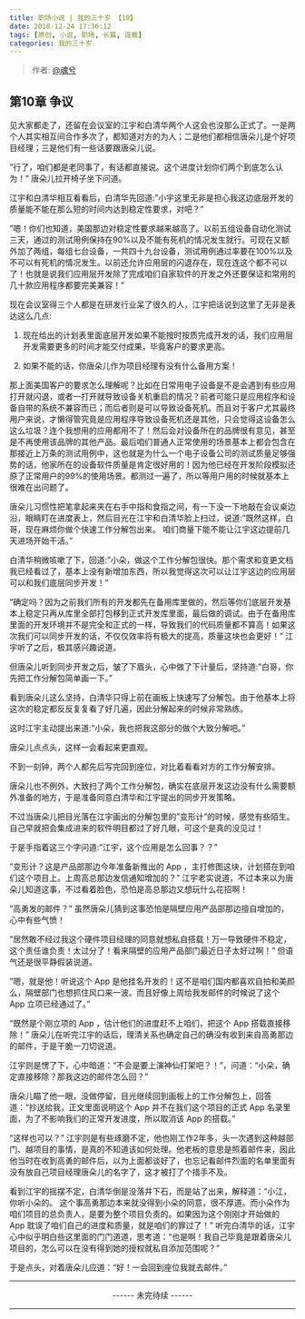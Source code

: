 ```yaml
---
title: 职场小说 | 我的三十岁 【10】
date: 2018-12-24 17:36:12
tags: [原创, 小说, 职场, 长篇, 连载]
categories: 我的三十岁
---
```


> 作者: [@魂兮](http://weibo.com/paigu77)

## 第10章 争议

见大家都走了，还留在会议室的江宇和白清华两个人这会也没那么正式了。一是两个人其实相互间合作多次了，都知道对方的为人；二是他们都相信唐朵儿是个好项目经理；三是他们有一些话要跟唐朵儿说。

”行了，咱们都是老同事了，有话都直接说。这个进度计划你们两个到底怎么认为！” 唐朵儿拉开椅子坐下问道。

江宇和白清华相互看看后，白清华先回道:”小宇这里无非是担心我这边底层开发的质量能不能在那么短的时间内达到稳定性要求，对吧？”

”嗯！你们也知道，美国那边对稳定性要求越来越高了。以前五组设备自动化测试三天，通过的测试用例保持在90%以及不能有死机的情况发生就行。可现在又额外加了两组，每组七台设备，一共四十九台设备，测试用例通过率要在100%以及不可以有死机的情况发生。以前还允许应用层的闪退存在，现在连这个都不可以了！也就是说我们应用层开发除了完成咱们自家软件的开发之外还要保证和常用的几十款应用程序都要完美兼容！”

现在会议室得三个人都是在研发行业呆了很久的人，江宇把话说到这里了无非是表达这么几点:

1. 现在给出的计划表里面底层开发如果不能按时按质完成开发的话，我们应用层开发需要更多的时间才能交付成果，毕竟客户的要求更高。

2. 如果不能的话，你唐朵儿作为项目经理有没有什么备用方案！

那上面美国客户的要求怎么理解呢？比如在日常用电子设备是不是会遇到有些应用打开就闪退，或者一打开就导致设备关机重启的情况？前者可能只是应用程序和设备自带的系统不兼容而已；而后者则是可以导致设备死机。而且对于客户尤其最终用户来说，才懒得管究竟是应用程序导致设备死机还是其他，只会觉得这设备怎么这么垃圾？连个我想用的应用都用不了！然后会对设备所在的品牌很有意见，甚至是不再使用该品牌的其他产品。最后咱们普通人正常使用的场景基本上都会包含在那接近上万条的测试用例中，这也就是为什么一个电子设备公司的测试质量足够强势的话，他家所在的设备软件质量是肯定很好用的！因为他已经在开发阶段模拟还原了正常用户的99%的使用场景。都测过一遍了，所以等用户用的时候就基本上很难在出问题了。

唐朵儿习惯性把笔拿起来夹在右手中指和食指之间，有一下没一下地敲在会议桌边沿，眼睛盯在进度表上，然后目光在江宇和白清华脸上扫过，说道:”既然这样，白哥，现在麻烦你做个快速工作分解包出来。 咱们商量下能不能让江宇这边提前几天进场开始干活。”

白清华稍微咳嗽了下，回道:”小朵，做这个工作分解包很快。那个需求和变更文档我已经看过了，基本上没有新增加东西，所以我觉得这次可以让江宇这边的应用层可以和我们底层同步开发！”

”确定吗？因为之前我们所有的开发都先在备用库里做的，然后等你们底层开发基本上稳定只再从库里全部打包移到正式开发库里面，最后做的调试。由于在备用库里面的开发环境并不是完全和正式的一样，导致我们的代码质量都不算高！如果这次我们可以同步开发的话，不仅仅效率将有极大的提高，质量这块也会更好！” 江宇听了之后，极其感兴趣说道。

但唐朵儿听到同步开发之后，皱了下眉头，心中做了下计量后，坚持道:”白哥，你先把工作分解包简单画一下。”

看到唐朵儿这么坚持，白清华只得上前在画板上快速写了分解包。由于他基本上将这次的稳定都反反复复看了好几遍，因此分解起来的时候非常熟练。

这时江宇主动提出来道:”小朵，我也把我这部分的做个大致分解吧。”

唐朵儿点点头，这样一会看起来更直观。

不到一刻钟，两个人都先后写完回到座位，对比着看看对方的工作分解安排。

唐朵儿也不例外，大致扫了两个工作分解包，确实在底层开发这边没有什么需要额外准备的地方，于是准备同意白清华和江宇提出的同步开发策略。

不过当唐朵儿把目光落在江宇画出的分解包里的”变形计”的时候，感觉有些陌生。自己早就把会集成进来的软件明目都过了好几眼，可这个是真的没见过！

于是手指着这三个字问道:”江宇，这个应用是怎么回事？？”

”变形计？这是产品部那边今年准备新推出的 App ，主打修图这块，计划搭在到咱们这个项目上。上周高总那边发信通知增加的？” 江宇老实说道，不过本来以为唐朵儿知道这事，不过看着脸色，恐怕是高总那边又想玩什么花招啊！

”高勇发的邮件？” 虽然唐朵儿猜到这事恐怕是隔壁应用产品部那边擅自增加的，心中有些气愤！

”居然敢不经过我这个硬件项目经理的同意就想私自搭载！万一导致硬件不稳定，这个责任谁负责！太过分了！看来隔壁的应用产品部门最近日子太好过啊！” 但语气还是很平静假装说道。

”嗯，就是他！听说这个 App 是他挂名开发的！这不是咱们国内都喜欢自拍和美颜么，隔壁部门也想抓住风口来一波。而且好像上周给我发邮件的时候说了这个 App 立项已经通过了。” 

“既然是个刚立项的 App ，估计他们的进度赶不上咱们，把这个 App 搭载直接移除！” 唐朵儿在听完江宇的话后，理清关系也确定自己的确没有收到来自高勇那边的邮件，于是干脆一刀切说道。

江宇则是愣了下，心中暗道：“不会是要上演神仙打架吧？！”，问道：“小朵，确定直接移除？那我这边的邮件怎么回？”

唐朵儿瞄了他一眼，没做停留，目光继续回到画板上的工作分解包上，回答道：“抄送给我，正文里面说明这个 App 并不在我们这个项目的正式 App 名录里面，为了不影响我们的正常开发进度，所以取消该 App 的搭载。”

“这样也可以？” 江宇则是有些琢磨不定，他也刚工作2年多，头一次遇到这种越部门、越项目的事情，是真的不知道该如何处理。他老板的意思是照着邮件来，因此他当时在收到高勇的邮件后，以为上面都谈好了，也忘记看邮件烈面的名单里面有没有放自己项目经理唐朵儿的名字了，这才被打了个措手不及。

看到江宇的摇摆不定，白清华倒是没落井下石，而是站了出来，解释道：“小江，你听小朵的。 这个事高勇那边本来就没得到小朵的同意，很不厚道。而小朵作为咱们项目的总负责人，是要为整个项目负责的。如果因为这个刚刚才开始做的 App 耽误了咱们自己的进度和质量，就是咱们的罪过了！”
听完白清华的话，江宇心中似乎明白些这里面的门门道道，思考道：“也是啊！我自己毕竟是跟着唐朵儿项目的，怎么可以在没有得到她的授权就私自添加范围呢？”

于是点头，对着唐朵儿应道：“好！一会回到座位我就去邮件。”

---

<center> ------ 未完待续 ------ </center>

---
